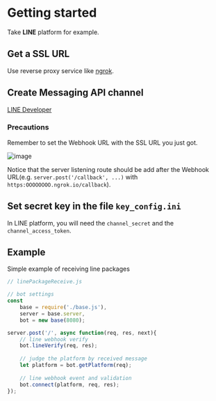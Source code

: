 # Getting started

Take <b>LINE</b> platform for example.

## Get a SSL URL
Use reverse proxy service like [ngrok](https://dashboard.ngrok.com/get-started).

## Create Messaging API channel
[LINE Developer](https://developers.line.biz/console/register/messaging-api/provider/)

### Precautions
Remember to set the Webhook URL with the SSL URL you just got.

![image](https://i.imgur.com/TZEIAN3.jpg)

Notice that the server listening route should be add after the Webhook URL(e.g. ``server.post('/callback', ...)`` with ``https:OOOOOOOO.ngrok.io/callback``).

## Set secret key in the file ``key_config.ini``

In LINE platform, you will need the ``channel_secret`` and the ``channel_access_token``.

## Example

Simple example of receiving line packages
```javascript
// linePackageReceive.js

// bot settings
const
	base = require('./base.js'),
	server = base.server,
	bot = new base(8080);

server.post('/', async function(req, res, next){
	// line webhook verify
	bot.lineVerify(req, res);
	
	// judge the platform by received message
	let platform = bot.getPlatform(req);
	
	// line webhook event and validation
	bot.connect(platform, req, res);
});
```
